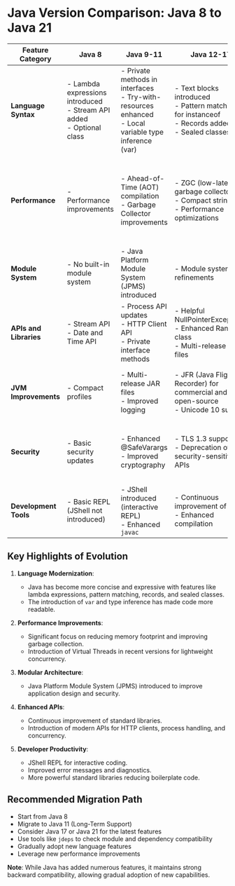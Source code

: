 # Java Version Comparison: Java 8 to Java 21

| Feature Category | Java 8 | Java 9-11 | Java 12-17 | Java 18-21 |
|-----------------|--------|-----------|------------|------------|
| **Language Syntax** | - Lambda expressions introduced<br>- Stream API added<br>- Optional class | - Private methods in interfaces<br>- Try-with-resources enhanced<br>- Local variable type inference (var) | - Text blocks introduced<br>- Pattern matching for instanceof<br>- Records added<br>- Sealed classes | - Pattern matching for switch<br>- Record patterns<br>- Sequenced collections<br>- Virtual threads |
| **Performance** | - Performance improvements | - Ahead-of-Time (AOT) compilation<br>- Garbage Collector improvements | - ZGC (low-latency garbage collector)<br>- Compact strings<br>- Performance optimizations | - Improved Virtual Threads<br>- Continued GC improvements<br>- Enhanced Foreign Function & Memory API |
| **Module System** | - No built-in module system | - Java Platform Module System (JPMS) introduced | - Module system refinements | - Further module system enhancements |
| **APIs and Libraries** | - Stream API<br>- Date and Time API | - Process API updates<br>- HTTP Client API<br>- Private interface methods | - Helpful NullPointerExceptions<br>- Enhanced Random class<br>- Multi-release JAR files | - Foreign Function & Memory API<br>- Structured Concurrency<br>- Scoped Values |
| **JVM Improvements** | - Compact profiles | - Multi-release JAR files<br>- Improved logging | - JFR (Java Flight Recorder) for commercial and open-source<br>- Unicode 10 support | - Enhanced JVM Logging<br>- Deprecation of Applet API<br>- Vector API advancements |
| **Security** | - Basic security updates | - Enhanced @SafeVarargs<br>- Improved cryptography | - TLS 1.3 support<br>- Deprecation of security-sensitive APIs | - Improved security defaults<br>- Enhanced key encapsulation mechanisms |
| **Development Tools** | - Basic REPL (JShell not introduced) | - JShell introduced (interactive REPL)<br>- Enhanced `javac` | - Continuous improvement of tools<br>- Enhanced compilation | - Further tool refinements<br>- Enhanced diagnostics |

## Key Highlights of Evolution

1. **Language Modernization**: 
   - Java has become more concise and expressive with features like lambda expressions, pattern matching, records, and sealed classes.
   - The introduction of `var` and type inference has made code more readable.

2. **Performance Improvements**:
   - Significant focus on reducing memory footprint and improving garbage collection.
   - Introduction of Virtual Threads in recent versions for lightweight concurrency.

3. **Modular Architecture**:
   - Java Platform Module System (JPMS) introduced to improve application design and security.

4. **Enhanced APIs**:
   - Continuous improvement of standard libraries.
   - Introduction of modern APIs for HTTP clients, process handling, and concurrency.

5. **Developer Productivity**:
   - JShell REPL for interactive coding.
   - Improved error messages and diagnostics.
   - More powerful standard libraries reducing boilerplate code.

## Recommended Migration Path

- Start from Java 8
- Migrate to Java 11 (Long-Term Support)
- Consider Java 17 or Java 21 for the latest features
- Use tools like `jdeps` to check module and dependency compatibility
- Gradually adopt new language features
- Leverage new performance improvements

**Note**: While Java has added numerous features, it maintains strong backward compatibility, allowing gradual adoption of new capabilities.
